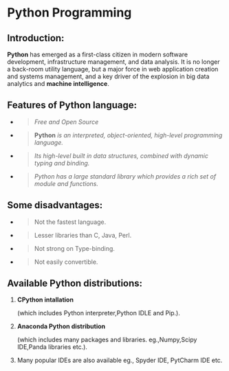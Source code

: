
# Python Programming
## Introduction:
**Python** has emerged as a first-class citizen in modern software development, infrastructure management, and data analysis. It is no longer a back-room utility language, but a major force in web application creation and systems management, and a key driver of the explosion in big data analytics and **machine intelligence**.

## Features of Python language:
* >*Free and Open Source* 
* >**Python** *is an interpreted, object-oriented, high-level programming language.*
* >*Its high-level built in data structures, combined with dynamic typing and binding.*
* >*Python has a large standard library which provides a rich set of module and functions.*

## Some disadvantages:
* >Not the fastest language.
* >Lesser libraries than C, Java, Perl.
* >Not strong on Type-binding.
* >Not easily convertible.

## Available Python distributions:
1. **CPython intallation**
   
   (which includes Python interpreter,Python IDLE and Pip.).
2. **Anaconda Python distribution**

    (which includes many packages and libraries. eg.,Numpy,Scipy IDE,Panda libraries etc.).
3. Many popular IDEs are also available eg., Spyder IDE, PytCharm IDE etc.


